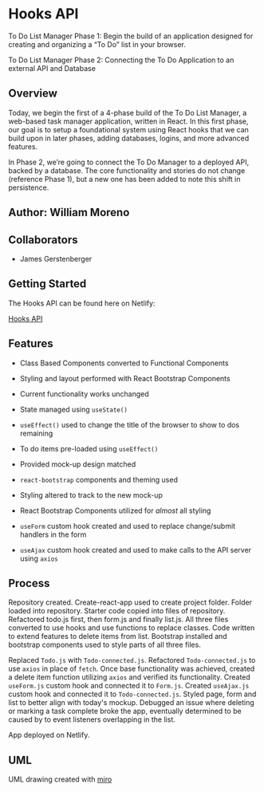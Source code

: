# Hooks API

To Do List Manager Phase 1: Begin the build of an application designed for creating and organizing a “To Do” list in your browser.

To Do List Manager Phase 2: Connecting the To Do Application to an external API and Database

## Overview

Today, we begin the first of a 4-phase build of the To Do List Manager, a web-based task manager application, written in React. In this first phase, our goal is to setup a foundational system using React hooks that we can build upon in later phases, adding databases, logins, and more advanced features.

In Phase 2, we’re going to connect the To Do Manager to a deployed API, backed by a database. The core functionality and stories do not change (reference Phase 1), but a new one has been added to note this shift in persistence.

## Author: William Moreno

## Collaborators

- James Gerstenberger

## Getting Started

The Hooks API can be found here on Netlify:

[Hooks API](https://zen-khorana-6553d5.netlify.app/)

## Features

- Class Based Components converted to Functional Components
- Styling and layout performed with React Bootstrap Components
- Current functionality works unchanged
- State managed using `useState()`
- `useEffect()` used to change the title of the browser to show to dos remaining
- To do items pre-loaded using `useEffect()`
- Provided mock-up design matched 
- `react-bootstrap` components and theming used

- Styling altered to track to the new mock-up
- React Bootstrap Components utilized for *almost* all styling
- `useForm` custom hook created and used to replace change/submit handlers in the form
- `useAjax` custom hook created and used to make calls to the API server using `axios`

## Process

Repository created. Create-react-app used to create project folder. Folder loaded into repository. Starter code copied into files of repository. Refactored todo.js first, then form.js and finally list.js. All three files converted to use hooks and use functions to replace classes. Code written to extend features to delete items from list. Bootstrap installed and bootstrap components used to style parts of all three files.

Replaced `Todo.js` with `Todo-connected.js`. Refactored `Todo-connected.js` to use `axios` in place of `fetch`. Once base functionality was achieved, created a delete item function utilizing `axios` and verified its functionality. Created `useForm.js` custom hook and connected it to `Form.js`. Created `useAjax.js` custom hook and connected it to `Todo-connected.js`. Styled page, form and list to better align with today's mockup. Debugged an issue where deleting or marking a task complete broke the app, eventually determined to be caused by to event listeners overlapping in the list.

App deployed on Netlify.

## UML

UML drawing created with [miro](https://miro.com/)


